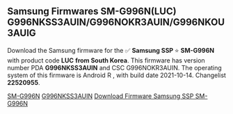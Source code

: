 <h2>Samsung Firmwares SM-G996N(LUC) G996NKSS3AUIN/G996NOKR3AUIN/G996NKOU3AUIG</h2>
Download the Samsung firmware for the ✅ <strong>Samsung SSP </strong> ⭐ <strong>SM-G996N</strong> with product code <strong>LUC</strong> <strong> from South Korea</strong>. This firmware has version number PDA <strong>G996NKSS3AUIN</strong> and CSC G996NOKR3AUIN. The operating system of this firmware is Android R , with build date 2021-10-14. Changelist <strong>22520955</strong>.


[SM-G996N](https://samfirm.shop/samsung/model/SM-G996N)
[G996NKSS3AUIN](https://samfirm.shop/samsung/pda/G996NKSS3AUIN)
[Download Firmware Samsung SSP SM-G996N](https://samfirm.shop/samsung/firmware/465167)
